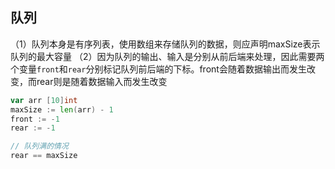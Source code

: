 ## 队列

（1）队列本身是有序列表，使用数组来存储队列的数据，则应声明maxSize表示队列的最大容量
（2）因为队列的输出、输入是分别从前后端来处理，因此需要两个变量`front`和`rear`分别标记队列前后端的下标。front会随着数据输出而发生改变，而rear则是随着数据输入而发生改变

```go
var arr [10]int
maxSize := len(arr) - 1
front := -1
rear := -1

// 队列满的情况
rear == maxSize
```
